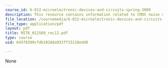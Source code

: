 ```yaml
---
course_id: 6-012-microelectronic-devices-and-circuits-spring-2009
description: This resource contains information related to CMOS noise margin.
file_location: /coursemedia/6-012-microelectronic-devices-and-circuits-spring-2009/645f8389cfdb1018da932ff15110edd0_MIT6_012S09_rec12.pdf
file_type: application/pdf
layout: pdf
title: MIT6_012S09_rec12.pdf
type: course
uid: 645f8389cfdb1018da932ff15110edd0

---
```

None
